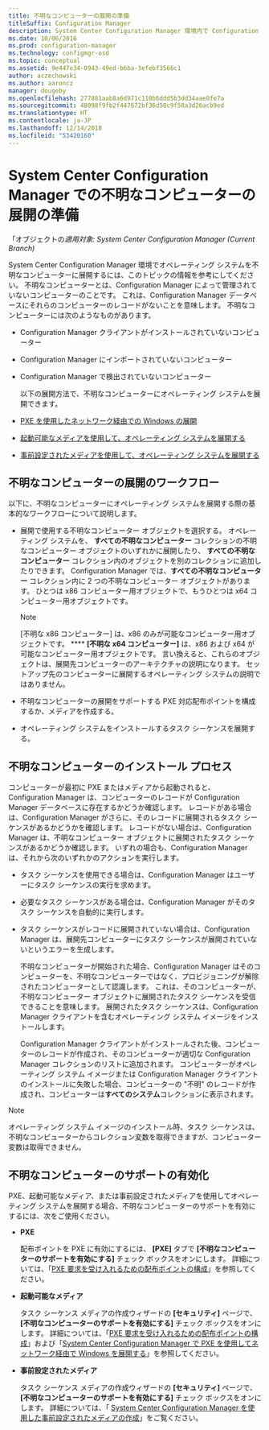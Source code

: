 ```yaml
---
title: 不明なコンピューターの展開の準備
titleSuffix: Configuration Manager
description: System Center Configuration Manager 環境内で Configuration Manager によって管理されていないコンピューターにオペレーティング システムを展開する方法について説明します。
ms.date: 10/06/2016
ms.prod: configuration-manager
ms.technology: configmgr-osd
ms.topic: conceptual
ms.assetid: 9e447e34-0943-49ed-b6ba-3efebf3566c1
author: aczechowski
ms.author: aaroncz
manager: dougeby
ms.openlocfilehash: 277881aab8a6d971c110b6ddd5b3dd34aae8fe7a
ms.sourcegitcommit: 48098f9fb2f447672bf36d50c9f58a3d26acb9ed
ms.translationtype: HT
ms.contentlocale: ja-JP
ms.lasthandoff: 12/14/2018
ms.locfileid: "53420160"
---
```

# <a name="prepare-for-unknown-computer-deployments-in-system-center-configuration-manager"></a>System Center Configuration Manager での不明なコンピューターの展開の準備

「オブジェクトの*適用対象: System Center Configuration Manager (Current Branch)*

System Center Configuration Manager 環境でオペレーティング システムを不明なコンピューターに展開するには、このトピックの情報を参考にしてください。 不明なコンピューターとは、Configuration Manager によって管理されていないコンピューターのことです。 これは、Configuration Manager データベースにそれらのコンピューターのレコードがないことを意味します。 不明なコンピューターには次のようなものがあります。  

- Configuration Manager クライアントがインストールされていないコンピューター  

- Configuration Manager にインポートされていないコンピューター  

- Configuration Manager で検出されていないコンピューター  

  以下の展開方法で、不明なコンピューターにオペレーティング システムを展開できます。  

- [PXE を使用したネットワーク経由での Windows の展開](../deploy-use/use-pxe-to-deploy-windows-over-the-network.md)  

- [起動可能なメディアを使用して、オペレーティング システムを展開する](../deploy-use/create-bootable-media.md)  

- [事前設定されたメディアを使用して、オペレーティング システムを展開する](../deploy-use/create-prestaged-media.md)  

## <a name="unknown-computer-deployment-workflow"></a>不明なコンピューターの展開のワークフロー  
 以下に、不明なコンピューターにオペレーティング システムを展開する際の基本的なワークフローについて説明します。  

-   展開で使用する不明なコンピューター オブジェクトを選択する。 オペレーティング システムを、 **すべての不明なコンピューター** コレクションの不明なコンピューター オブジェクトのいずれかに展開したり、 **すべての不明なコンピューター** コレクション内のオブジェクトを別のコレクションに追加したりできます。 Configuration Manager では、**すべての不明なコンピューター** コレクション内に 2 つの不明なコンピューター オブジェクトがあります。 ひとつは x86 コンピューター用オブジェクトで、もうひとつは x64 コンピューター用オブジェクトです。  

    > [!NOTE]  
    >  [不明な x86 コンピューター] は、x86 のみが可能なコンピューター用オブジェクトです。 **** **[不明な x64 コンピューター]** は、x86 および x64 が可能なコンピューター用オブジェクトです。 言い換えると、これらのオブジェクトは、展開先コンピューターのアーキテクチャの説明になります。 セットアップ先のコンピューターに展開するオペレーティング システムの説明ではありません。  

-   不明なコンピューターの展開をサポートする PXE 対応配布ポイントを構成するか、メディアを作成する。  

-   オペレーティング システムをインストールするタスク シーケンスを展開する。  

## <a name="unknown-computer-installation-process"></a>不明なコンピューターのインストール プロセス  
 コンピューターが最初に PXE またはメディアから起動されると、 Configuration Manager は、コンピューターのレコードが Configuration Manager データベースに存在するかどうか確認します。 レコードがある場合は、Configuration Manager がさらに、そのレコードに展開されるタスク シーケンスがあるかどうかを確認します。 レコードがない場合は、Configuration Manager は、不明なコンピューター オブジェクトに展開されたタスク シーケンスがあるかどうか確認します。 いずれの場合も、Configuration Manager は、それから次のいずれかのアクションを実行します。  

- タスク シーケンスを使用できる場合は、Configuration Manager はユーザーにタスク シーケンスの実行を求めます。  

- 必要なタスク シーケンスがある場合は、Configuration Manager がそのタスク シーケンスを自動的に実行します。  

- タスク シーケンスがレコードに展開されていない場合は、Configuration Manager は、展開先コンピューターにタスク シーケンスが展開されていないというエラーを生成します。  

  不明なコンピューターが開始された場合、Configuration Manager はそのコンピューターを、不明なコンピューターではなく、プロビジョニングが解除されたコンピューターとして認識します。 これは、そのコンピューターが、不明なコンピューター オブジェクトに展開されたタスク シーケンスを受信できることを意味します。 展開されたタスク シーケンスは、Configuration Manager クライアントを含むオペレーティング システム イメージをインストールします。  

  Configuration Manager クライアントがインストールされた後、コンピューターのレコードが作成され、そのコンピューターが適切な Configuration Manager コレクションのリストに追加されます。 コンピューターがオペレーティング システム イメージまたは Configuration Manager クライアントのインストールに失敗した場合、コンピューターの "不明" のレコードが作成され、コンピューターは**すべてのシステム**コレクションに表示されます。  

> [!NOTE]  
>  オペレーティング システム イメージのインストール時、タスク シーケンスは、不明なコンピューターからコレクション変数を取得できますが、コンピューター変数は取得できません。  

##  <a name="BKMK_EnablingUnknown"></a> 不明なコンピューターのサポートの有効化  
 PXE、起動可能なメディア、または事前設定されたメディアを使用してオペレーティング システムを展開する場合、不明なコンピューターのサポートを有効にするには、次をご使用ください。  

-   **PXE**  

     配布ポイントを PXE に有効にするには、 **[PXE]** タブで **[不明なコンピューターのサポートを有効にする]** チェック ボックスをオンにします。 詳細については、「[PXE 要求を受け入れるための配布ポイントの構成](prepare-site-system-roles-for-operating-system-deployments.md#BKMK_PXEDistributionPoint)」を参照してください。  

-   **起動可能なメディア**  

     タスク シーケンス メディアの作成ウィザードの **[セキュリティ]** ページで、 **[不明なコンピューターのサポートを有効にする]** チェック ボックスをオンにします。 詳細については、「[PXE 要求を受け入れるための配布ポイントの構成](prepare-site-system-roles-for-operating-system-deployments.md#BKMK_PXEDistributionPoint)」および「[System Center Configuration Manager で PXE を使用してネットワーク経由で Windows を展開する](../deploy-use/use-pxe-to-deploy-windows-over-the-network.md)」を参照してください。  

-   **事前設定されたメディア**  

     タスク シーケンス メディアの作成ウィザードの **[セキュリティ]** ページで、 **[不明なコンピューターのサポートを有効にする]** チェック ボックスをオンにします。 詳細については、「 [System Center Configuration Manager を使用した事前設定されたメディアの作成](../deploy-use/create-prestaged-media.md)」をご覧ください。  
